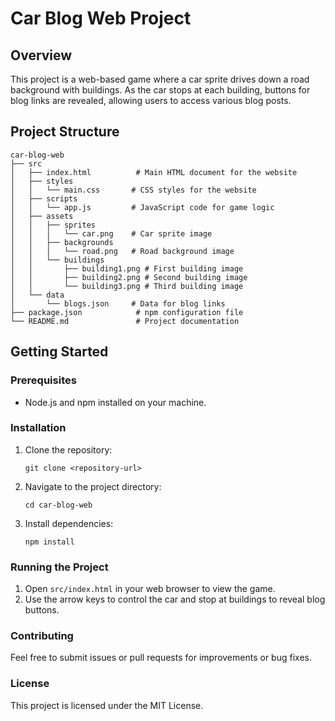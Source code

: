 # Car Blog Web Project

## Overview
This project is a web-based game where a car sprite drives down a road background with buildings. As the car stops at each building, buttons for blog links are revealed, allowing users to access various blog posts.

## Project Structure
```
car-blog-web
├── src
│   ├── index.html          # Main HTML document for the website
│   ├── styles
│   │   └── main.css       # CSS styles for the website
│   ├── scripts
│   │   └── app.js         # JavaScript code for game logic
│   ├── assets
│   │   ├── sprites
│   │   │   └── car.png    # Car sprite image
│   │   ├── backgrounds
│   │   │   └── road.png   # Road background image
│   │   └── buildings
│   │       ├── building1.png # First building image
│   │       ├── building2.png # Second building image
│   │       └── building3.png # Third building image
│   └── data
│       └── blogs.json     # Data for blog links
├── package.json            # npm configuration file
└── README.md               # Project documentation
```

## Getting Started

### Prerequisites
- Node.js and npm installed on your machine.

### Installation
1. Clone the repository:
   ```
   git clone <repository-url>
   ```
2. Navigate to the project directory:
   ```
   cd car-blog-web
   ```
3. Install dependencies:
   ```
   npm install
   ```

### Running the Project
1. Open `src/index.html` in your web browser to view the game.
2. Use the arrow keys to control the car and stop at buildings to reveal blog buttons.

### Contributing
Feel free to submit issues or pull requests for improvements or bug fixes.

### License
This project is licensed under the MIT License.